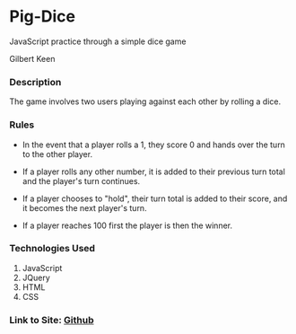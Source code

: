 # Pig-Dice
JavaScript practice through a simple dice game 

Gilbert Keen

### Description
The game involves two users playing against each other  by rolling a dice.

### Rules
* In the event that a player rolls a 1, they score 0 and hands over the turn to the other player.

* If a player rolls any other number, it is added to their previous turn total and the player's turn continues.

* If a player chooses to "hold", their turn total is added to their score, and it becomes the next player's turn.

* If a player reaches 100 first the player is then the winner.

### Technologies Used
1. JavaScript
2. JQuery
3. HTML
4. CSS

### Link to Site: [Github](theekeen/github.io/Pig-Dice)

